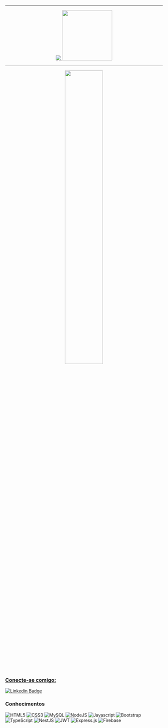  <div>
 <hr>
  <a href="https://github.com/gustavofontanavieira">
   <p align="center"> <img src="https://github-readme-stats.vercel.app/api/top-langs/?username=gustavofontanavieira&layout=compact&theme=midnight-purple"/>
    <img height="160em" src="https://github-readme-stats.vercel.app/api?username=gustavofontanavieira&show_icons=true&theme=midnight-purple&include_all_commits=true&count_private=true"/>
   </p>
   <hr>
   <div align="center">
     <img width="49%" src="https://github-readme-stats.vercel.app/api/pin/?username=gustavofontanavieira&repo=portfolio&theme=dracula"(https://github.com/gustavofontanavieira/portfolio)
     <img width="49%" src="https://github-readme-streak-stats.herokuapp.com/?user=gustavofontanavieira&theme=midnight-purple#version3"/>
   </div>
</div>

### Conecte-se comigo:

[![Linkedin Badge](https://img.shields.io/badge/GustavoFontana-0077B5?style=for-the-badge&logo=linkedin&logoColor=white)]( https://www.linkedin.com/in/gustavo-fontana-vieira-741299209/)

### Conhecimentos

![HTML5](https://img.shields.io/badge/HTML5-E34F26?style=for-the-badge&logo=html5&logoColor=white)
![CSS3](https://img.shields.io/badge/CSS3-1572B6?style=for-the-badge&logo=css3&logoColor=white)
![MySQL](https://img.shields.io/badge/mysql-%2300f.svg?style=for-the-badge&logo=mysql&logoColor=white)
![NodeJS](https://img.shields.io/badge/node.js-6DA55F?style=for-the-badge&logo=node.js&logoColor=white)
![Javascript](https://img.shields.io/badge/JavaScript-F7DF1E?style=for-the-badge&logo=javascript&logoColor=black)
![Bootstrap](https://img.shields.io/badge/Bootstrap-563D7C?style=for-the-badge&logo=bootstrap&logoColor=white)
![TypeScript](https://img.shields.io/badge/typescript-%23007ACC.svg?style=for-the-badge&logo=typescript&logoColor=white)
![NestJS](https://img.shields.io/badge/nestjs-%23E0234E.svg?style=for-the-badge&logo=nestjs&logoColor=white)
![JWT](https://img.shields.io/badge/JWT-black?style=for-the-badge&logo=JSON%20web%20tokens)
![Express.js](https://img.shields.io/badge/express.js-%23404d59.svg?style=for-the-badge&logo=express&logoColor=%2361DAFB)
![Firebase](https://img.shields.io/badge/Firebase-039BE5?style=for-the-badge&logo=Firebase&logoColor=white)
